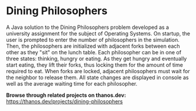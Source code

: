 # Dining Philosophers  
A Java solution to the Dining Philosophers problem developed as a university assignment for the subject of Operating Systems. On startup, the user is prompted to enter the number of philosophers in the simulation. Then, the philosophers are initialized with adjacent forks between each other as they "sit" on the lunch table. Each philosopher can be in one of three states: thinking, hungry or eating. As they get hungry and eventually start eating, they lift their forks, thus locking them for the amount of time required to eat. When forks are locked, adjacent philosophers must wait for the neighbor to release them. All state changes are displayed in console as well as the average waiting time for each philosopher.

**Browse through related projects on thanos.dev:**  
https://thanos.dev/projects/dining-philosophers
